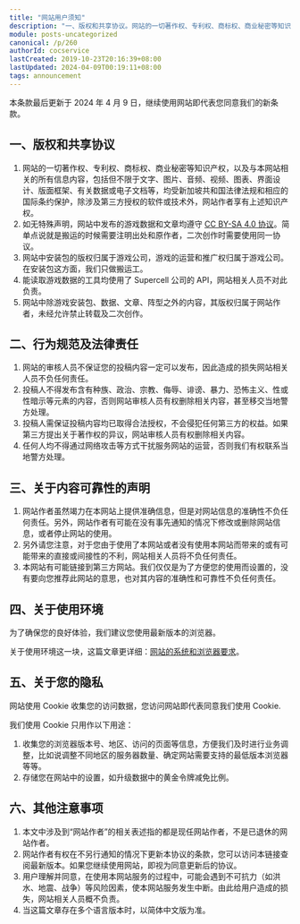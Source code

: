 ```yaml
---
title: "网站用户须知"
description: "一、版权和共享协议。网站的一切著作权、专利权、商标权、商业秘密等知识产权，以及与本网站相关的所有信息内容，包括但不限于文字、图片、音频、视频、图表、界面设计、版面框架、有关数据或电子文档等，均受新加坡共和国法律法规和相应的国际条约保护，除涉及第三方授权的软件或技术外，网站作者享有上述知识产权。"
module: posts-uncategorized
canonical: /p/260
authorId: cocservice
lastCreated: 2019-10-23T20:16:39+08:00
lastUpdated: 2024-04-09T00:19:11+08:00
tags: announcement
---
```


本条款最后更新于 2024 年 4 月 9 日，继续使用网站即代表您同意我们的新条款。

## 一、版权和共享协议

1. 网站的一切著作权、专利权、商标权、商业秘密等知识产权，以及与本网站相关的所有信息内容，包括但不限于文字、图片、音频、视频、图表、界面设计、版面框架、有关数据或电子文档等，均受新加坡共和国法律法规和相应的国际条约保护，除涉及第三方授权的软件或技术外，网站作者享有上述知识产权。
2. 如无特殊声明，网站中发布的游戏数据和文章均遵守 [CC BY-SA 4.0 协议](https://creativecommons.org/licenses/by-sa/4.0/deed.zh-Hans)。简单点说就是搬运的时候需要注明出处和原作者，二次创作时需要使用同一协议。
3. 网站中安装包的版权归属于游戏公司，游戏的运营和推广权归属于游戏公司。在安装包这方面，我们只做搬运工。
4. 能读取游戏数据的工具均使用了 Supercell 公司的 API，网站相关人员不对此负责。
5. 网站中除游戏安装包、数据、文章、阵型之外的内容，其版权归属于网站作者，未经允许禁止转载及二次创作。

## 二、行为规范及法律责任

1. 网站的审核人员不保证您的投稿内容一定可以发布，因此造成的损失网站相关人员不负任何责任。
2. 投稿人不得发布含有种族、政治、宗教、侮辱、诽谤、暴力、恐怖主义、性或性暗示等元素的内容，否则网站审核人员有权删除相关内容，甚至移交当地警方处理。
3. 投稿人需保证投稿内容均已取得合法授权，不会侵犯任何第三方的权益。如果第三方提出关于著作权的异议，网站审核人员有权删除相关内容。
4. 任何人均不得通过网络攻击等方式干扰服务网站的运营，否则我们有权联系当地警方处理。

## 三、关于内容可靠性的声明

1. 网站作者虽然竭力在本网站上提供准确信息，但是对网站信息的准确性不负任何责任。另外，网站作者有可能在没有事先通知的情况下修改或删除网站信息，或者停止网站的使用。
2. 另外请您注意，对于您由于使用了本网站或者没有使用本网站而带来的或有可能带来的直接或间接性的不利，网站相关人员将不负任何责任。
3. 本网站有可能链接到第三方网站。我们仅仅是为了方便您的使用而设置的，没有要向您推荐此网站的意思，也对其内容的准确性和可靠性不负任何责任。

## 四、关于使用环境

为了确保您的良好体验，我们建议您使用最新版本的浏览器。

关于使用环境这一块，这篇文章更详细：[网站的系统和浏览器要求](/p/1828)。

## 五、关于您的隐私

网站使用 Cookie 收集您的访问数据，您访问网站即代表同意我们使用 Cookie.

我们使用 Cookie 只用作以下用途：

1. 收集您的浏览器版本号、地区、访问的页面等信息，方便我们及时进行业务调整，比如说调整不同地区的服务器数量、确定网站需要支持的最低版本浏览器等等。
2. 存储您在网站中的设置，如升级数据中的黄金令牌减免比例。

## 六、其他注意事项

1. 本文中涉及到“网站作者”的相关表述指的都是现任网站作者，不是已退休的网站作者。
2. 网站作者有权在不另行通知的情况下更新本协议的条款，您可以访问本链接查阅最新版本。如果您继续使用网站，即视为同意更新后的协议。
3. 用户理解并同意，在使用本网站服务的过程中，可能会遇到不可抗力（如洪水、地震、战争）等风险因素，使本网站服务发生中断。由此给用户造成的损失，网站相关人员概不负责。
4. 当这篇文章存在多个语言版本时，以简体中文版为准。